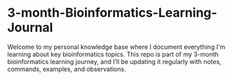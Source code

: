 # 3-month-Bioinformatics-Learning-Journal
Welcome to my personal knowledge base where I document everything I'm learning about key bioinformatics topics. This repo is part of my 3-month bioinformatics learning journey, and I’ll be updating it regularly with notes, commands, examples, and observations.
